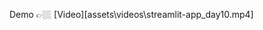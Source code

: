 Demo 👉🏼 [Video][assets\videos\streamlit-app_day10.mp4]

<!-- <figure class="video_container">
  <video controls="true" allowfullscreen="true" poster="path/to/poster_image.png">
    <source src="assets/videos/streamlit-app_day10.mp4" type="video/mp4">
  </video>
</figure> -->
